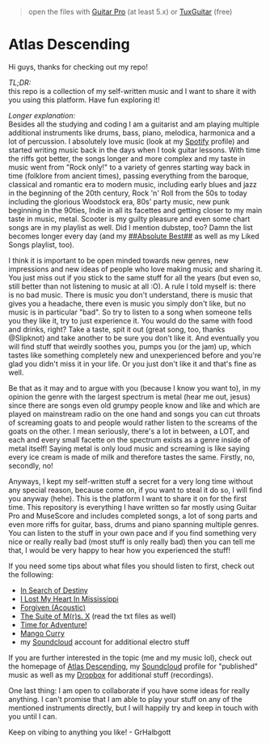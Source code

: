 > open the files with [Guitar Pro](https://www.guitar-pro.com) (at least 5.x) or [TuxGuitar](http://www.tuxguitar.com.ar) (free)

# Atlas Descending

Hi guys, thanks for checking out my repo!

*TL;DR:*  
this repo is a collection of my self-written music and I want to share it with you using this platform. Have fun exploring it!

*Longer explanation:*  
Besides all the studying and coding I am a guitarist and am playing multiple additional instruments like drums, bass, piano, melodica, harmonica and a lot of percussion. I absolutely love music (look at my [Spotify](https://open.spotify.com/user/w2on4iq7y2j9cw928mivcrf9c?si=e2792517e44c4d1e) profile) and started writing music back in the days when I took guitar lessons. With time the riffs got better, the songs longer and more complex and my taste in music went from "Rock only!" to a variety of genres starting way back in time (folklore from ancient times), passing everything from the baroque, classical and romantic era to modern music, including early blues and jazz in the beginning of the 20th century, Rock 'n' Roll from the 50s to today including the glorious Woodstock era, 80s' party music, new punk beginning in the 90ties, Indie in all its facettes and getting closer to my main taste in music, metal. Scooter is my guilty pleasure and even some chart songs are in my playlist as well. Did I mention dubstep, too? Damn the list becomes longer every day (and my [##Absolute Best##](https://open.spotify.com/playlist/07x1lpoI77AKsmWtqJIGaR?si=0081befc9c4a49df) as well as my Liked Songs playlist, too).

I think it is important to be open minded towards new genres, new impressions and new ideas of people who love making music and sharing it. You just miss out if you stick to the same stuff for all the years (but even so, still better than not listening to music at all :O). A rule I told myself is: there is no bad music. There is music you don't understand, there is music that gives you a headache, there even is music you simply don't like, but no music is in particular "bad". So try to listen to a song when someone tells you they like it, try to just experience it. You would do the same with food and drinks, right? Take a taste, spit it out (great song, too, thanks @Slipknot) and take another to be sure you don't like it. And eventually you will find stuff that weirdly soothes you, pumps you (or the jam) up, which tastes like something completely new and unexperienced before and you're glad you didn't miss it in your life. Or you just don't like it and that's fine as well.

Be that as it may and to argue with you (because I know you want to), in my opinion the genre with the largest spectrum is metal (hear me out, jesus) since there are songs even old grumpy people know and like and which are played on mainstream radio on the one hand and songs you can cut throats of screaming goats to and people would rather listen to the screams of the goats on the other. I mean seriously, there's a lot in between, a LOT, and each and every small facette on the spectrum exists as a genre inside of metal itself! Saying metal is only loud music and screaming is like saying every ice cream is made of milk and therefore tastes the same. Firstly, no, secondly, no!

Anyways, I kept my self-written stuff a secret for a very long time without any special reason, because come on, if you want to steal it do so, I will find you anyway (hehe). This is the platform I want to share it on for the first time. This repository is everything I have written so far mostly using Guitar Pro and MuseScore and includes completed songs, a lot of song parts and even more riffs for guitar, bass, drums and piano spanning multiple genres. You can listen to the stuff in your own pace and if you find something very nice or really really bad (most stuff is only really bad) then you can tell me that, I would be very happy to hear how you experienced the stuff!

If you need some tips about what files you should listen to first, check out the following:

- [In Search of Destiny](./Goodies/probably%20finished/In%20Search%20of%20Destiny.gp5)
- [I Lost My Heart In Mississippi](./Goodies/probably%20finished/I%20Lost%20My%20Heart%20in%20Mississippi.gp5)
- [Forgiven (Acoustic)](./Goodies/probably%20finished/Forgiven%20(Acoustic).gp5)
- [The Suite of M(r)s. X](./Goodies/The%20Suite%20of%20M(r)s.%20X/) (read the txt files as well)
- [Time for Adventure!](./Goodies/Jingles/Time%20for%20Adventure!.gp5)
- [Mango Curry](./Collec/Riffs/bass/Mango%20Curry.gp5)
- my [Soundcloud](https://soundcloud.com/grhalbgott) account for additional electro stuff

If you are further interested in the topic (me and my music lol), check out the homepage of [Atlas Descending](https://www.ultimate-guitar.com/u/GrHalbgott), my [Soundcloud](https://soundcloud.com/grhalbgott) profile for "published" music as well as my [Dropbox](https://www.dropbox.com/sh/s8uwrjnbtc8l1b5/AAB25NPUO0aPG_coNLp_veO4a?dl=0) for additional stuff (recordings).

One last thing: I am open to collaborate if you have some ideas for really anything. I can't promise that I am able to play your stuff on any of the mentioned instruments directly, but I will happily try and keep in touch with you until I can.

Keep on vibing to anything you like! - GrHalbgott
